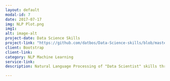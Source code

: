 ```yaml
---
layout: default
modal-id: 7
date: 2017-07-17
img: NLP Plot.png
img1:
alt: image-alt
project-date: Data Science Skills
project-link: "https://github.com/datbos/Data-Science-skills/blob/master/Indeed%20data%20science.ipynb"
client: Bootstrap
client-link: 
category: NLP Machine Learning
service-link: 
description: Natural Language Processing of "Data Scientist" skills through data mining of Data Scientist job postings for machine learning skill terms instance counting. Skill terms are mined, sorted and plotted according total number of instances skill terms appears in all postings and adjusted for multiple instances in a single post.

---
```

